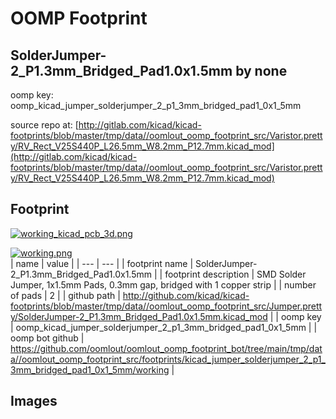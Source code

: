 # OOMP Footprint  
## SolderJumper-2_P1.3mm_Bridged_Pad1.0x1.5mm  by none  
  
oomp key: oomp_kicad_jumper_solderjumper_2_p1_3mm_bridged_pad1_0x1_5mm  
  
source repo at: [http://gitlab.com/kicad/kicad-footprints/blob/master/tmp/data//oomlout_oomp_footprint_src/Varistor.pretty/RV_Rect_V25S440P_L26.5mm_W8.2mm_P12.7mm.kicad_mod](http://gitlab.com/kicad/kicad-footprints/blob/master/tmp/data//oomlout_oomp_footprint_src/Varistor.pretty/RV_Rect_V25S440P_L26.5mm_W8.2mm_P12.7mm.kicad_mod)  
## Footprint  
  
[![working_kicad_pcb_3d.png](working_kicad_pcb_3d_600.png)](working_kicad_pcb_3d.png)  
  
[![working.png](working_600.png)](working.png)  
| name | value | 
| --- | --- | 
| footprint name | SolderJumper-2_P1.3mm_Bridged_Pad1.0x1.5mm | 
| footprint description | SMD Solder Jumper, 1x1.5mm Pads, 0.3mm gap, bridged with 1 copper strip | 
| number of pads | 2 | 
| github path | http://github.com/kicad/kicad-footprints/blob/master/tmp/data//oomlout_oomp_footprint_src/Jumper.pretty/SolderJumper-2_P1.3mm_Bridged_Pad1.0x1.5mm.kicad_mod | 
| oomp key | oomp_kicad_jumper_solderjumper_2_p1_3mm_bridged_pad1_0x1_5mm | 
| oomp bot github | https://github.com/oomlout/oomlout_oomp_footprint_bot/tree/main/tmp/data//oomlout_oomp_footprint_src/footprints/kicad_jumper_solderjumper_2_p1_3mm_bridged_pad1_0x1_5mm/working | 
## Images  
